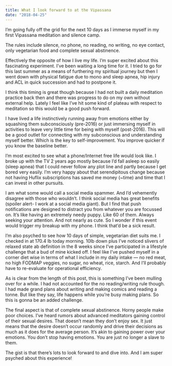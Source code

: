 ```yaml
---
title: What I look forward to at the Vipassana
date: "2018-04-25"
---
```


I’m going fully off the grid for the next 10 days as I immerse myself in my first Vipassana meditation and silence camp.

The rules include silence, no phone, no reading, no writing, no eye contact, only vegetarian food and complete sexual abstinence.

Effectively the opposite of how I live my life. I’m super excited about this fascinating experiment. I’ve been waiting a long time for it. I tried to go for this last summer as a means of furthering my spiritual journey but then I went down with physical fatigue due to mono and sleep apnea, hip injury and ACL in quick succession and had to postpone it.

I think this timing is great though because I had not built a daily meditation practice back then and there was progress to do on my own without external help. Lately I feel like I’ve hit some kind of plateau with respect to meditation so this would be a good push forward.

I have lived a life instinctively running away from emotions either by squashing them subconsciously (pre-2016) or just immersing myself in activities to leave very little time for being with myself (post-2016). This will be a good outlet for connecting with my subconscious and understanding myself better. Which is the key to self-improvement. You improve quicker if you know the baseline better.

I’m most excited to see what a phone/Internet free life would look like. I broke up with the TV 2 years ago mostly because I’d fall asleep so easily (sleep apnea) that I could never follow any plot line and partly because I get bored very easily. I’m very happy about that serendipitous change because not having Huflix subscriptions has saved me money (~time) and time that I can invest in other pursuits.

I am what some would call a social media spammer. And I’d vehemently disagree with those who wouldn’t. I think social media has great benefits (spoiler alert- I work at a social media giant). But I find that push notifications are designed to distract you from whatever you are focussed on. It’s like having an extremely needy puppy. Like 60 of them. Always seeking your attention. And not nearly as cute. So I wonder if this event would trigger my breakup with my phone. I think that’d be a sick result.

I’m also psyched to see how 10 days of simple, vegetarian diet suits me. I checked in at 170.4 lb today morning. 10lb down plus I’ve noticed slivers of relaxed state ab definition in the 8 weeks since I’ve participated in a lifestyle challenge that a bud of mine kicked off. I feel like I’ve pushed myself in a corner diet wise in terms of what I include in my daily intake — no red meat, no high FODMAP veggies, no sugar, no wheat, rice, starch. And I’ll probably have to re-evaluate for operational efficiency.

As is clear from the length of this post, this is something I’ve been mulling over for a while. I had not accounted for the no reading/writing rule though. I had made grand plans about writing and making comics and reading a tonne. But like they say, life happens while you’re busy making plans. So this is gonna be an added challenge.

The final aspect is that of complete sexual abstinence. Horny people make poor choices. I’ve heard rumors about advanced meditators gaining control of their sexual desires. That doesn’t mean they don’t enjoy sex. It just means that the desire doesn’t occur randomly and drive their decisions as much as it does for the average person. It’s akin to gaining power over your emotions. You don’t stop having emotions. You are just no longer a slave to them.

The gist is that there’s lots to look forward to and dive into. And I am super psyched about this experience!
